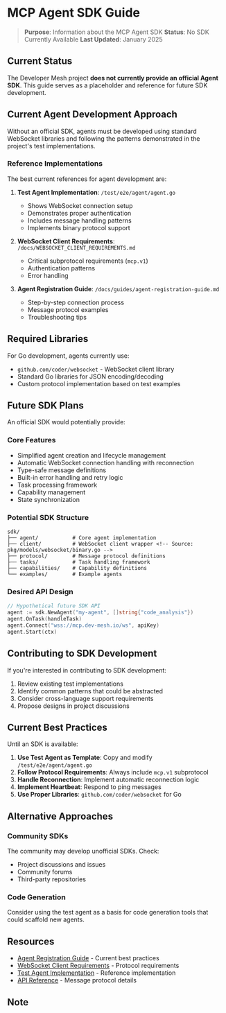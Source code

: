 <!-- SOURCE VERIFICATION
Last Verified: 2025-08-11 14:46:20
Verification Script: update-docs-parallel.sh
Batch: ab
-->

# MCP Agent SDK Guide

> **Purpose**: Information about the MCP Agent SDK
> **Status**: No SDK Currently Available
> **Last Updated**: January 2025

## Current Status

The Developer Mesh project **does not currently provide an official Agent SDK**. This guide serves as a placeholder and reference for future SDK development.

## Current Agent Development Approach

Without an official SDK, agents must be developed using standard WebSocket libraries and following the patterns demonstrated in the project's test implementations. <!-- Source: pkg/models/websocket/binary.go -->

### Reference Implementations

The best current references for agent development are:

1. **Test Agent Implementation**: `/test/e2e/agent/agent.go`
   - Shows WebSocket connection setup <!-- Source: pkg/models/websocket/binary.go -->
   - Demonstrates proper authentication
   - Includes message handling patterns
   - Implements binary protocol support <!-- Source: pkg/models/websocket/binary.go -->

2. **WebSocket Client Requirements**: `/docs/WEBSOCKET_CLIENT_REQUIREMENTS.md` <!-- Source: pkg/models/websocket/binary.go -->
   - Critical subprotocol requirements (`mcp.v1`)
   - Authentication patterns
   - Error handling

3. **Agent Registration Guide**: `/docs/guides/agent-registration-guide.md`
   - Step-by-step connection process
   - Message protocol examples
   - Troubleshooting tips

## Required Libraries

For Go development, agents currently use:
- `github.com/coder/websocket` - WebSocket client library <!-- Source: pkg/models/websocket/binary.go -->
- Standard Go libraries for JSON encoding/decoding
- Custom protocol implementation based on test examples

## Future SDK Plans

An official SDK would potentially provide:

### Core Features
- Simplified agent creation and lifecycle management
- Automatic WebSocket connection handling with reconnection <!-- Source: pkg/models/websocket/binary.go -->
- Type-safe message definitions
- Built-in error handling and retry logic
- Task processing framework
- Capability management
- State synchronization

### Potential SDK Structure
```
sdk/
├── agent/           # Core agent implementation
├── client/          # WebSocket client wrapper <!-- Source: pkg/models/websocket/binary.go -->
├── protocol/        # Message protocol definitions
├── tasks/           # Task handling framework
├── capabilities/    # Capability definitions
└── examples/        # Example agents
```

### Desired API Design
```go
// Hypothetical future SDK API
agent := sdk.NewAgent("my-agent", []string{"code_analysis"})
agent.OnTask(handleTask)
agent.Connect("wss://mcp.dev-mesh.io/ws", apiKey)
agent.Start(ctx)
```

## Contributing to SDK Development

If you're interested in contributing to SDK development:

1. Review existing test implementations
2. Identify common patterns that could be abstracted
3. Consider cross-language support requirements
4. Propose designs in project discussions

## Current Best Practices

Until an SDK is available:

1. **Use Test Agent as Template**: Copy and modify `/test/e2e/agent/agent.go`
2. **Follow Protocol Requirements**: Always include `mcp.v1` subprotocol
3. **Handle Reconnection**: Implement automatic reconnection logic
4. **Implement Heartbeat**: Respond to ping messages
5. **Use Proper Libraries**: `github.com/coder/websocket` for Go <!-- Source: pkg/models/websocket/binary.go -->

## Alternative Approaches

### Community SDKs
The community may develop unofficial SDKs. Check:
- Project discussions and issues
- Community forums
- Third-party repositories

### Code Generation
Consider using the test agent as a basis for code generation tools that could scaffold new agents.

## Resources

- [Agent Registration Guide](./agent-registration-guide.md) - Current best practices
- [WebSocket Client Requirements](../WEBSOCKET_CLIENT_REQUIREMENTS.md) - Protocol requirements <!-- Source: pkg/models/websocket/binary.go -->
- [Test Agent Implementation](../../test/e2e/agent/agent.go) - Reference implementation
- [API Reference](../api-reference/mcp-server-reference.md) - Message protocol details

## Note

